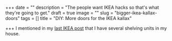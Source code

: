 +++
date = ""
description = "The people want IKEA hacks so that's what they're going to get."
draft = true
image = ""
slug = "bigger-ikea-kallax-doors"
tags = []
title = "DIY: More doors for the IKEA kallax"

+++
I mentioned in my [last IKEA post](https://craftycody.com/crafts/doors-ikea-kallax/) that I have several shelving units in my house.